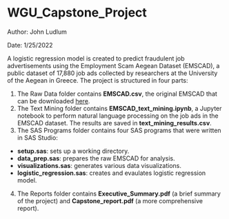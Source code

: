 # WGU_Capstone_Project

Author: John Ludlum

Date: 1/25/2022

A logistic regression model is created to predict fraudulent job advertisements using the Employment Scam Aegean Dataset (EMSCAD), a public dataset of 17,880 job ads collected by researchers at the University of the Aegean in Greece. The project is structured in four parts:

1. The Raw Data folder contains **EMSCAD.csv**, the original EMSCAD that can be downloaded [here](http://emscad.samos.aegean.gr/).
2. The Text Mining folder contains **EMSCAD_text_mining.ipynb**, a Jupyter notebook to perform natural language processing on the job ads in the EMSCAD dataset. The results are saved in **text_mining_results.csv**.
3. The SAS Programs folder contains four SAS programs that were written in SAS Studio:
  - **setup.sas**: sets up a working directory.
  - **data_prep.sas**: prepares the raw EMSCAD for analysis.
  - **visualizations.sas**: generates various data visualizations.
  - **logistic_regression.sas**: creates and evaulates logistic regression model.
4. The Reports folder contains **Executive_Summary.pdf** (a brief summary of the project) and **Capstone_report.pdf** (a more comprehensive report).
